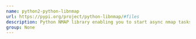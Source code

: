 ```yaml
---
name: python2-python-libnmap
url: https://pypi.org/project/python-libnmap/#files
description: Python NMAP library enabling you to start async nmap tasks, parse and compare/diff scan results.
group: None
---
```

